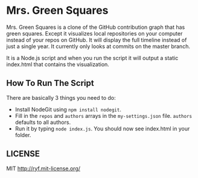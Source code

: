 # Mrs. Green Squares

Mrs. Green Squares is a clone of the GitHub contribution graph that has green squares.
Except it visualizes local repositories on your computer instead of your repos on GitHub.
It will display the full timeline instead of just a single year.
It currently only looks at commits on the master branch.

It is a Node.js script and when you run the script it will output a static index.html
that contains the visualization.

## How To Run The Script

There are basically 3 things you need to do:

- Install NodeGit using `npm install nodegit`.
- Fill in the `repos` and `authors` arrays in the `my-settings.json` file.
`authors` defaults to all authors.
- Run it by typing `node index.js`.
You should now see index.html in your folder.

## LICENSE

MIT <http://ryf.mit-license.org/>
